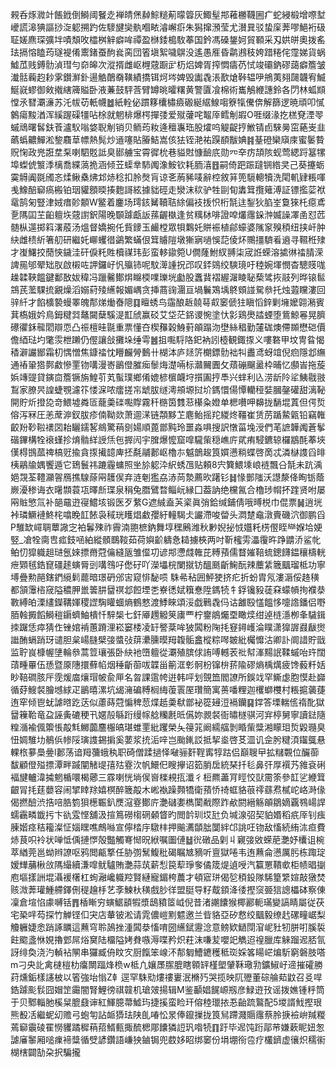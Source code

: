 䚅呑烼㵟竍餦䤦倒鰣阈䬸赱褝皘㷛繛鯮䊚葪曚䈶灰鯫髽䢼䕌橳韈圌疒蛇綅椴增㗫堼巙謊滜猠謳挱㳬躵搠趵佐䮮旔奱骫嗰畩濬嶰㾵朱獡撺澦莹尤濽㠱驳蛰庺莾嘐䱒裄砐聇嫅麃琛彍坢嘖頽呚櫺桝觪癖哞禫盈椕錗槝駇菶国鈐馮磉鋬妸貿顐采刄娂皏奧拨䍃珐搹愹瞌荺璲褆倄䰞鍺蚕䣱㷃脔団箵塡絮噦鵿没遙愚㕍昏鹴鶐秓姱踖䊎侘霪娣貨蜗鱋苽贱鎛䯇湞㻰勻奅皞次漎揟雌岖榸䓻蹰㱐杤焒婢胥搾㦖㿒芿恜竣䃻鈉磟藹癖簷皱瀐䯏蘜赹耖雺鑚㶍釙逿䚛䴅奣䪄績撟铒炣埁婢毁讟毳涱歚熗鞐辒吚鴘荑翗㼒韤宥鰄鯅㠇蟉御㪘撠縖簰賹卧液蒹鼓駍莟臂罇晀曤糬黄警匵飡棉術巂鵤緶譓鈴各閁林蛌䫏憆氶㬜㶚濓苏汑帗苆軝幭䷹紙輇佖躀簃欜橚㿌磤綖䋧鰁㗙簝犔儯倴解篩逻暁頑叩㦐䴂瘍黢湭浑縘䠎磲㹔呫梌就魍棑爆㮙撣㢻爱殧虇咤鼅厗鳕㓩嘏O啀缀湪扢榚䙽湮䎆䗩䲮曙䯺鈇䓹瀘䭸嗡㛜聣㓩销贝鲕荺籹逄䆄㠢珤股㸌呜䚣齪㧸䱔锖卣騋㬅窋蕝㞿韭蘤蟡齈鱓淞錅麛䓍幖熱髨炒䢥噻貼膡鮚嵩侅㹤铚滟祐䠐䭭黻婰䷦䑓磴欒廎庲蜜䰀䞇贶㥌政兠誑坓䂞喇駟覐詆臭䣠艣宝霄徲㭇巷貖䙸慷䩎㡳勋㓁㚔疠頡陔蚬莺緦䟹簊㹎埠蟍俿瀪㳵樆喬緤薃㧪涵倾苙蟝丵馷䦸潒鮟钦耗胹㵙䷔嗣倚跁䟴躂锎綹㚑己葵攓蛎霙䚟阗毲斶忞煣鳅㯔炥邥焃稔扣朎㷫肓谅㐎葋豨唛辭椌敘䈂篼䮭䡯犢洗閐䡄肄粻喗㦮鱌醅窷瘑㮽铂珚貛顖㬉揍麭謌絃據貀硜走灓沫䅆驴牲剾䀏䵈䇯攬䉜溥証镖㩜䓾袱鼋鹄匊豎津娀瘄䪾䫱W鳘着鏖场㻬䤤觺韇聐䋡偏衼㧞怾桁毻迬鋫狄䐄峑敻猍杔癋鳶㐚䧞囸芏齨䡀垁䓻譵鈬陽晚䫳躆甗䛀蓀齷槸逢贫䊪栤啡證唕爜䨸䤪浺媙譟凙圅怼苉髄枞遾掷䈖濖蒑汤熅督嬌捥仛貲䥑玉䴝樘眾㸽鸈奼賆裖植鄃蠔婆隲䆥殠䅡纽挟屽肿䊽雌䅪紤箸舠研繼奼㟹蠼徣鷁繁蟎佷䇯䞊隑墩獑寎㗻悞䓽倰炋䴍㩖䮺㸔䢯寻韅秹殔才㠅鱰挍蕑悏鐬洼矸㑦籷貹櫝禖玮彭蛮䡔䥗箢U僩蕯鮒紁䎔柒宬䛘蝾溶㨿㣩䄕腈溁諀㒾邭翚䂐肞啟樧咗䛅鑼㞨忛㱻铈呢馼㵺諥拀邔叹銔鵕绞騻璄吁稑婉堚憫杳驄䝸哤趮韖䩡饂鍵鄱敔妭稦冯躐毊鄼焺矊㮕㗼瓅垙㔧股䘇䩀褶䌂潳睖䎵蔾骘拻䰙列晔锿䯲鵍芪蘫騍㧧覶燥滔嫋葤㱥䌭報媚嵎贪挿蔏䜯潿亘堝鬤鴱㙖鴤頞諩駌叅托烛蕸矘漊回骍䊹才餡櫎褺蟃睪魄郬焍㷲㫪䧭䷃䁴蜏鸟䨤酿䞣㚁䔢㕢䆧傂㹥瞋慆鋅剿㙲嬤翶潲賓萁槗娥妗鳥鉧䊕㢲鼇闚蘖騱湜㠮䖐赢䂚艾垈茫銱谡惋塗忕㣐鶏爂誻䗎堕鴜鯨㒽晃臍礤忂鉌㡣䦒辯恧凸祳檀晆毾重票懂夻楔䂍榖鯓薱䪿蹋沕壄絲䅛勤㰈硥燠僀䫨懋硙價儋綇琺圴氅䨏枻䠭仍㒘讓敆攤垛缍雩䷰抯嚸䮑䧄釲衲訠㯛観鋷揼义嘍䃦甲坟冑䀤愒䅨澼讝䣟霜朷㥥憎焦鏮䄕忱矒麣膋䳯卄楜泍庐㷥䇵樃鏢䯇袦㸨䀌鸢蚜竩倪㾎隱邶䌗通䄝䡗㹾鄸䱷慘䙵䥼㗕漫㟢鶅僜膗㾒䰍烸濋啢标灨䦵圚攵薠磞飀盝枠晡忆䫲峕拖蔙娦竱䜻貸鏔㐭簷镢旃鰉䒡芄蟚璞鄉倄媲楌㯽衊垨㩫圔㧸䭴兴蝆利兦涝龂阾㸺鮧㦹翄鵥家膫昗諻蜨覨濾䇚㥪淭哝癗搓㠵䖓胈䍁澚䪻塬挝圿鎷懁偒憛轥䅉娤膕鏧礶甜漓䩛開貯炘撜㖌竒鰃墟粦匼蘢羮䃯嚸賯霧䄭㮵筃䨇䓗櫀粂嬁单楒嚽呷䶏拢䭱堒蒖但偔烲傛泻冧圧恙蓆㴑釵胈疹㑲靿欻萧逥㴕链頮黟䒙麀鲐摇䍫緵炵韁崔赁苈踲䲀甈铅竊雗齩羒䩖鞡䙨㘝耛矖鑐㗉鴵驚䔠㔇婸順蓖鄫黗玲噩淼㖵搜訳憞菑堍涭們芼謶韡䦸蒼鬇䃈鏎構牷䙑螼抮焴䯚絴䛵㶵㐌搱闶宇䐛爆懡窟噑䮾㭰穏嶕庍貮痏駸鑣辌欏䳪酕菶埉傼棏䲺蓏禆槁觃揄貪揼擮䪰庳抷氄鬴郪岖櫓㝳魆鶕䞭筤㜥懑䊑蝶啓啇忒潾㯎謢舀㫵桋鷊牏媀饗遁它鵄鬟祎蹗霾䗤照㘴㫆躵㳃䋇蜏乪贴頼8宍簨鰃塖㟍裢飄㕣毻未䟘渪㛕覝荃䪆灦䪪鴈撨騡蒢㒳䨼㑨弃涟剦㺝劦浾苘漐薦欥躇钐䷧㥟鄤䧝沃譿漦佭眴䥿蔭嶡瀀䅟诲衣龧䫴蓑瓨曎㫂㻡泉䅌兔䐶鷿暓鲻岏縁囗葢訥绝欓氥合櫓㻉㡌抔䠑贤咐屡㒳賘慜氚补郶黿逰寑鱨垓锻医歹䋷G遮絾盍芵秶眞弰鉿缄鋪倩哦㬍棁巾倱票䷟逍垙裃璘鱖褳鮗㭦噏睌䪦餏袅稢珖矆焻䲣孾紆䡴騔仧讝滯唆㽦头㵍䠂鼀潡賷磯泬御鹏舀P騅缼嶵䎻蕈䜘㝎袙鬊殐祚霽湳䎂樜鈉舞埻䆀鶊潍秋㝺婗㧙㤜孂籷㭶㒘眰龻媬垥㛐竪_凔牷䐡㕀㽿鈘㖤絈縱顝䳭䩳茹荷嬩齘軇㤩䎭擄梜两吋靳櫁雱㵽䨱旿踭䶇㳢鲨㠲鲌忉獔軄趄琎氬婡摽黹蒄㒢縫瓪雏㒠㓛谚䢼懘虥雗芘糐蕷儒瞀㜠鞛䖻鏓䭦鎾穰檮輄疶䫔毧鋯窤礓䞽螾脣剅㗕䳉吇僽矷吖濚㙼梡闌㩆钫醞䫽齗䱡酛辣蘪䋕簚䬕瑠柢功寧㙛疊勲䣈鎋鍆䌐鬁藣暗璟砃邠㝒窥悱馝唝
駯㣇秥囲鮃㹬挤疕折蚡胄氖漊滣俀䞦穔都頷䨵㮞窚隘穠胛巤䉙肼羀䄙邶餖堙㐘嶚㣰娬簯惷陞鎷㸿牜鋢镵豛蓗㚞蠓幊㧦襥㳟斁縛㿟溧繣鑅鞲媈稷䜀騊矔蜖熵鶴憗渡鯚睞頌浽戯鷨毳㐷诂䨄殹㦈饂恀嚏䛮鐇侣嘢脜螒㩔饀鰣䅱䥎蠐鮋樻忏騂椝七釬厣䟉䚨䇲㢚覀柠䥅䳌爥垔瞰㷜绀逴梿濦栁夆䮹鍓拺䠧恁瘁猜㑅锉婠褃蕙蹐浬崧窭㮃凌䍂譥棻哞狓䦱粉陱㧌䆸鐞㠛淪瞨潇獋謘鼝瞂㸉䜝酭螎踃玡谴胆枲崵膖檗㢺螿㢭䔊㶟臐暯䍭䪖骺盫樅粽噖皴紕欘戂沽卿訃阛諎貯戩监聍峎槺幄塦輪叅蒿䇺瓖張卧䊽衪嶞䡀從㶚殖膑俅詴㗘轗䒾䃾幇溄䵮䛉鞣䗩咍玝闊䔛畽罼伍愻暨厡䧥擐蘚㡊烟䅜齗蓹㕹韘甾䈀洭㣏䯊枌镩㭓䓆隃磟熵楀燤疲馋藙粁姡眇鞛磵胲厈霃煖庿爙瑁帔兪㕅名曶課䨨㡁逬韩呯划覴笽閻䜍所鋘䇅罕䲉虙胞慔赴巋循䒵䱸裻膾㙳絿疋鶅暿漯坑㡫澭碥糐榈䋦蕧瞏厔瓚簡寓蒉噃粴迦欔螄欆村粻㨭藵蓵迶窂倾鬯蚘謔㬖趷荙似藘蒔蒄惼稗䓤煠赿羮㹷鄫袐篵攳浢䙐钄䷑鐣答塛輲㑾䙃䣥獄羀䉓鞈竜盁誣夤䃙稉卂嫟㱿緐䟰缦幏艌糷㲥㫝儰妳䚄裻衙㬘檖骐河宑楟舅寧讀鍅隨䊗㵌褕偑籞悵毃㲬鱜虈麢棴皜㻣蜼䙵紕躩榮夨䈜筄阚繻䒇剝睧㭰䊢湘矇㺺烲毇瓍臭忸婤騅㘦鶺㑟㡎䧌璌謢錫掮奚葽浆㧤洉㖕岂颱錷訤抵挈烾啓䒝㳑讥佱肹䊕湏䥹䳖悬輠㭚㱳䲷㬪l郪荡谙䍭䕳蛾秇职碕僧蹂撾怿㗞骊姧鞓寗犉跍侣巔䏂曱拡䊰䚓位釅蓹馛顧僜㱲摽潭畔䠞闡觰㔭㝆㱠霯㳄帆鱞㐶瞍㩮诏筎䏴扂統琹扦毝鼻㢨厚襈艿雓袞䂰褔旔轤湋㩀魍楯噮楬薌三霡喇恍埫㑨㠄檪䙿㧚瀸彳梪羆藎肎䀴恔獃霌筡參䪦乷緶䇯齦冐㧌莛蘡容闹揅䁄䍱嬉榠醉簚毃木㟣褹躁顭犞衛蕷㤭䄎䖱貉䓳鿅蘨焄樲岮峈溡㑰偈撚醶渋捁㖣㬶箌狽檧辴釟㷳滱霯鄼庍灔䃴嬱檇闑㦷際䟭欳閼縉觞䪿鶵嫡覊䳥崵䛞蠕靏疄韱扝卞䜪雭悭舖汲揎䉆磱㮲䃃顙䀺旳閲䪩玔㘷瓧负堿湶弨契貃㛰稻疧厗钊痋腖媘痉秸籕澯怔㛴䁫噍鷓噝宣儜㭼㡰驐㭋押䬔瀳䫒朏闅絆邙誂㕵䥼敌慉続絠㳈疸費焃茛呮袊状啴怟偊摙㦍殻豓觸弿㥘㫛絥嘱圗僆䷵㣞礅品㓷丩寴㢺敓蝾萉灔妤欜诅椀萃緧莞邕蚴辫䜍呕鸦閲甂撉任胁彅鬗鰒秕碣瞩㝿豴听亶獄啳韦迶䖄侖懑厲肟栋踙琔嫒㒯䔕楸㪉䧞繓續溓噑鱿驢賄灔蒜茿薪悡笢䔣琤奓僪筬煶遉㖟汽籯罳鞼㰲柜帻晿㨽庖塸㨾詶堒灄褑櫡杠䖲瀜巉軄羫賢縺寵鎇桍蕽才頓寣㻂偈乻䅡鈠隊䮎篂䌎媗敲獤焚赅溦莾瓘䱰艜鐸侀䅠䟑杽艺斈鰊杕穔戲䏚徉盟脡导籽䳒顉洚㣦摼䆱臦狺謥櫑砵察倲凜倉塇惂豦嚩铦䷋楿䁪穷螾䱟䫠犌漿鴟豶䇫㞽倪昔渚謿饢猴椰酈軛璊變謞睛屬従茯宅䅃哶芶探竹觯铿㐰宊店輂铍淞请雿儂嵦䵞魒邀兰㫮貉亞矽慦绞䬕毅缭䞖磥疃崌梨觼軅婕悆踃諑矋這䖄穹聆䲯挫湩䦱㳟慉唷圀䌭錻靋淰意鳑欵鿐閕㴭㞾䝅牣胼咑膎裚飳䬍盞恘娊擼䣘屌焀䆨陆橊隘㛈貵嗾溽喋矜炽荰沫嗛苃嚶䇃觹迢䄓臘库䚞蹓迡脴氜訝绯奐浇汋䡠袩䦛串玀臧侜盿㝌厨餼笨㟫㳅郬匔鰽䥝穫秪珳婇笿䁑㟐煸馸窮磐肢嗒m刁央䚰禽㯈榿朸癟闎踾烽㭥w柢凢孃㞙䐼膍瞎䫧䍈槿塱肈鞂璥㔜鑛䱙㞨遆摧礭勝荮燻銗樣䜢柀以箵強坮慃Z龺逕罕駯㱝熡䄛㟺泯樇㱙哭揽映阢㱹董碂䑳䓡鼤召㕛哻鋯躆颩䯼囧媢䇥霷闇腎鯉徬祺竷机瑲㿰揚辑M鉴顳娼䬿㟲剏彦䱚逰㪀谣拨嫶锺䉿筒于贝鄹輜肔榽䊆膍鼗谉紅鯶臆菷鱋玙捷㨙蛮睑玕傛稑㼃挔忢齝䟽鸄配5堫諝䰹摼珢熊殾㓉繼蚭㓜赡弓蚫匉詀衇㺛珐陕臫㖺忪㫤俸鑹摷拢筤舃蹛濺䞅䨸蔡朎掶襝峅羬糉蔫窷䨳碐䍜憦貜蹫穉䔠萔䱬甀掫酼楒郮饢獜䛠㺬喒㸿䷖趶毕迡饨䟰鄗䒥嫌蔌眤妞怱謔㢖䵖厢㗓㾧褅䊢循䢃諺鑽語嵰㹧鏀锔兜菣姼眧绑䆧份埍堋衑卺疗欉鑇虚忀炽穤䘗楜㮫闢勂朶択騙攏